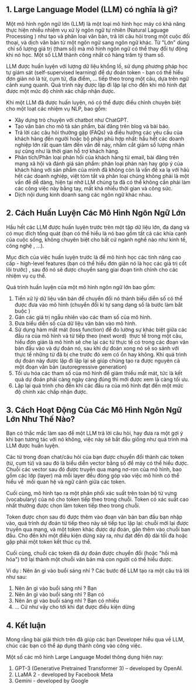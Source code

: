 ## 1\. Large Language Model (LLM) có nghĩa là gì?

Một mô hình ngôn ngữ lớn (LLM) là một loại mô hình học máy có khả năng thực hiện nhiều nhiệm vụ xử lý ngôn ngữ tự nhiên (Natural Laguage Processing ) như tạo và phân loại văn bản, trả lời câu hỏi trong một cuộc đối thoại, và dịch văn bản từ một ngôn ngữ sang ngôn ngữ khác. Từ "Lớn" dùng  chỉ số lượng giá trị (tham số) mà mô hình ngôn ngữ có thể thay đổi tự động khi nó học. Một số LLM thành công nhất có hàng trăm tỷ tham số.

LLM được huấn luyện với lượng dữ liệu khổng lồ, sử dụng phương pháp học tự giám sát (self-supervised learning) để dự đoán token - bạn có thể hiểu đơn giản nó là từ, cụm từ, địa điểm, ... tiếp theo trong một câu, dựa trên ngữ cảnh xung quanh. Quá trình này được lặp đi lặp lại cho đến khi mô hình đạt được một mức độ chính xác chấp nhận được.

Khi một LLM đã được huấn luyện, nó có thể được điều chỉnh chuyên biệt cho một loạt các nhiệm vụ NLP, bao gồm:

-   Xây dựng trò chuyện với chatbot như ChatGPT.
-   Tạo văn bản cho mô tả sản phẩm, bài đăng trên blog và bài báo.
-   Trả lời các câu hỏi thường gặp (FAQs) và điều hướng các yêu cầu của khách hàng đến người hoặc bộ phận phù hợp nhất: hầu hết các doanh nghiệp lớn rất quan tâm đến vấn đề này, nhằm cắt giảm số lượng nhân sự cũng như là thời gian hỗ trợ khách hàng.
-   Phân tích/Phân loại phản hồi của khách hàng từ email, bài đăng trên mạng xã hội và đánh giá sản phẩm: phân loại phàn nàn hay góp ý của khách hàng với sản phẩm của mình đã không còn là vấn đề xa lạ với hâù hết các doanh nghiệp, việt tóm tắt và phân loại chúng không phải là một vấn đề dễ dàng, hiện tại nhờ LLM chúng ta đã có thể không cần phải làm các công việc này bằng tay, mất khá nhiều thời gian và công sức.
-   Dịch nội dung kinh doanh sang các ngôn ngữ khác nhau.

## 2\. Cách Huấn Luyện Các Mô Hình Ngôn Ngữ Lớn

Hầu hết các LLM được huấn luyện trước trên một tập dữ liệu lớn, đa dạng và có mục đích tổng quát (bạn có thể hiểu là nó bao gồm tất cả các khía cạnh của cuộc sống, không chuyên biệt cho bất cứ ngành nghề nào như kinh tế, công nghệ , ...).

Mục đích của việc huấn luyện trước là để mô hình học các tính năng cao cấp - high-level features (bạn có thể hiểu đơn giản nó là học các giá trị cốt lõi trước) , sau đó nó sẽ được chuyển sang giai đoạn tinh chỉnh cho các nhiệm vụ cụ thể.

Quá trình huấn luyện của một mô hình ngôn ngữ lớn bao gồm:

1.  Tiền xử lý dữ liệu văn bản để chuyển đổi nó thành biểu diễn số có thể được đưa vào mô hình (chuyển đổi kí tự sang dạng số là bước làm bắt buộc )
2.  Gán các giá trị ngẫu nhiên vào các tham số của mô hình.
3.  Đưa biểu diễn số của dữ liệu văn bản vào mô hình.
4.  Sử dụng hàm mất mát (loss function) để đo lường sự khác biệt giữa các đầu ra của mô hình và từ tiếp theo (next word)  thực tế trong một câu, hiểu đơn giản là mô hình sẽ che lại các từ thực tế có trong các đoạn văn bản đầu vào và dự đoán nó, sau khi dự đoán xong nó sẽ so sánh với thực tế những từ đã bị che trước đó xem có ổn hay không. Khi quá trình dự đoán này được lặp đi lặp lại sẽ giúp chúng tạo ra được nguyên cả một đoạn văn bản (autoregressive generation)
5.  Tối ưu hóa các tham số của mô hình để giảm thiểu mất mát, tức là kết quả dự đoán phải càng ngày càng đúng thì mới được xem là càng tối ưu.
6.  Lặp lại quá trình cho đến khi các đầu ra của mô hình đạt đến một mức độ chính xác chấp nhận được.

## 3\. Cách Hoạt Động Của Các Mô Hình Ngôn Ngữ Lớn Như Thế Nào?

Bạn có thắc mắc làm sao để một LLM trả lời câu hỏi, hay đưa ra một gợi ý khi bạn tương tác với nó không, việc này sẽ bắt đầu giống như quá trình mà LLM được huấn luyện.

Các từ trong đoạn chat/câu hỏi của bạn được chuyển đổi thành các token (từ, cụm từ) và sau đó là biểu diễn vector bằng số để máy có thể hiểu được. Chuỗi các vector sau đó được truyền qua mạng nơ-ron của mô hình, bao gồm các lớp (layer) mà mỗi layer đều đóng góp vào việc mô hình có thể hiểu về  mối quan hệ và ngữ cảnh giữa các token.

Cuối cùng, mô hình tạo ra một phân phối xác suất trên toàn bộ từ vựng (vocabulary) của nó cho token tiếp theo trong chuỗi. Token có xác suất cao nhất thường được chọn làm token tiếp theo trong chuỗi.

Token được chọn sau đó được thêm vào đoạn văn bản ban đầu bạn nhập vào, quá trình dự đoán từ tiếp theo này sẽ tiếp tục lặp lại: chuỗi mới lại được truyền qua mạng, và một token khác được dự đoán, gắn thêm vào chuỗi ban đầu. Cho đến khi một điều kiện dừng xảy ra, như đạt đến độ dài tối đa hoặc gặp phải một token kết thúc cụ thể.

Cuối cùng, chuỗi các token đã dự đoán được chuyển đổi (hoặc "hồi mã hóa") trở lại thành một chuỗi văn bản mà con người có thể hiểu được.

Ví dụ : Nên ăn gì vào buổi sáng nhỉ ? Các bước để LLM tạo ra một câu trả lời như sau:

1.  Nên ăn gì vào buổi sáng nhỉ ? Bạn
2.  Nên ăn gì vào buổi sáng nhỉ ? Bạn có
3.  Nên ăn gì vào buổi sáng nhỉ ? Bạn có nhiều
4.  ... Cứ như vậy cho tới khi đạt được điều kiện dừng

## 4\. Kết luận

Mong rằng bài giải thích trên đã giúp các bạn Developer hiểu qua về LLM, chúc các bạn có thể áp dụng thành công vào công việc.

Một số các mô hình Large Language Model thông dụng hiện nay:

1.  GPT-3 (Generative Pretrained Transformer 3) – developed by OpenAI.
2.  LLaMA 2 - developed by Facebook Meta
3.  Gemini - developed by Google
